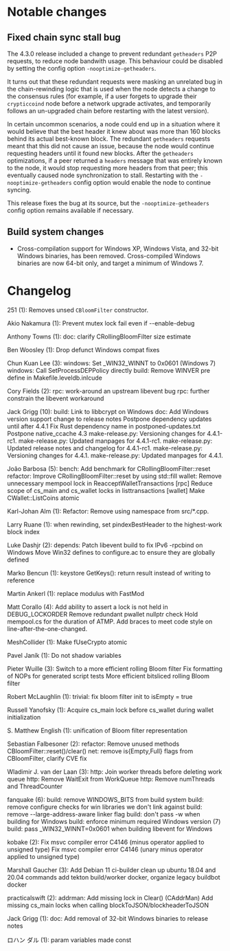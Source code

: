 Notable changes
===============

Fixed chain sync stall bug
--------------------------

The 4.3.0 release included a change to prevent redundant `getheaders` P2P
requests, to reduce node bandwith usage. This behaviour could be disabled by
setting the config option `-nooptimize-getheaders`.

It turns out that these redundant requests were masking an unrelated bug in the
chain-rewinding logic that is used when the node detects a change to the
consensus rules (for example, if a user forgets to upgrade their `crypticcoind` node
before a network upgrade activates, and temporarily follows an un-upgraded chain
before restarting with the latest version).

In certain uncommon scenarios, a node could end up in a situation where it would
believe that the best header it knew about was more than 160 blocks behind its
actual best-known block. The redundant `getheaders` requests meant that this did
not cause an issue, because the node would continue requesting headers until it
found new blocks. After the `getheaders` optimizations, if a peer returned a
`headers` message that was entirely known to the node, it would stop requesting
more headers from that peer; this eventually caused node synchronization to
stall. Restarting with the `-nooptimize-getheaders` config option would enable
the node to continue syncing.

This release fixes the bug at its source, but the `-nooptimize-getheaders`
config option remains available if necessary.

Build system changes
--------------------

- Cross-compilation support for Windows XP, Windows Vista, and 32-bit Windows
  binaries, has been removed. Cross-compiled Windows binaries are now 64-bit
  only, and target a minimum of Windows 7.

Changelog
=========

251 (1):
      Removes unsed `CBloomFilter` constructor.

Akio Nakamura (1):
      Prevent mutex lock fail even if --enable-debug

Anthony Towns (1):
      doc: clarify CRollingBloomFilter size estimate

Ben Woosley (1):
      Drop defunct Windows compat fixes

Chun Kuan Lee (3):
      windows: Set _WIN32_WINNT to 0x0601 (Windows 7)
      windows: Call SetProcessDEPPolicy directly
      build: Remove WINVER pre define in Makefile.leveldb.inlcude

Cory Fields (2):
      rpc: work-around an upstream libevent bug
      rpc: further constrain the libevent workaround

Jack Grigg (10):
      build: Link to libbcrypt on Windows
      doc: Add Windows version support change to release notes
      Postpone dependency updates until after 4.4.1
      Fix Rust dependency name in postponed-updates.txt
      Postpone native_ccache 4.3
      make-release.py: Versioning changes for 4.4.1-rc1.
      make-release.py: Updated manpages for 4.4.1-rc1.
      make-release.py: Updated release notes and changelog for 4.4.1-rc1.
      make-release.py: Versioning changes for 4.4.1.
      make-release.py: Updated manpages for 4.4.1.

João Barbosa (5):
      bench: Add benchmark for CRollingBloomFilter::reset
      refactor: Improve CRollingBloomFilter::reset by using std::fill
      wallet: Remove unnecessary mempool lock in ReacceptWalletTransactions
      [rpc] Reduce scope of cs_main and cs_wallet locks in listtransactions
      [wallet] Make CWallet::ListCoins atomic

Karl-Johan Alm (1):
      Refactor: Remove using namespace <xxx> from src/*.cpp.

Larry Ruane (1):
      when rewinding, set pindexBestHeader to the highest-work block index

Luke Dashjr (2):
      depends: Patch libevent build to fix IPv6 -rpcbind on Windows
      Move Win32 defines to configure.ac to ensure they are globally defined

Marko Bencun (1):
      keystore GetKeys(): return result instead of writing to reference

Martin Ankerl (1):
      replace modulus with FastMod

Matt Corallo (4):
      Add ability to assert a lock is not held in DEBUG_LOCKORDER
      Remove redundant pwallet nullptr check
      Hold mempool.cs for the duration of ATMP.
      Add braces to meet code style on line-after-the-one-changed.

MeshCollider (1):
      Make fUseCrypto atomic

Pavel Janík (1):
      Do not shadow variables

Pieter Wuille (3):
      Switch to a more efficient rolling Bloom filter
      Fix formatting of NOPs for generated script tests
      More efficient bitsliced rolling Bloom filter

Robert McLaughlin (1):
      trivial: fix bloom filter init to isEmpty = true

Russell Yanofsky (1):
      Acquire cs_main lock before cs_wallet during wallet initialization

S. Matthew English (1):
      unification of Bloom filter representation

Sebastian Falbesoner (2):
      refactor: Remove unused methods CBloomFilter::reset()/clear()
      net: remove is{Empty,Full} flags from CBloomFilter, clarify CVE fix

Wladimir J. van der Laan (3):
      http: Join worker threads before deleting work queue
      http: Remove WaitExit from WorkQueue
      http: Remove numThreads and ThreadCounter

fanquake (6):
      build: remove WINDOWS_BITS from build system
      build: remove configure checks for win libraries we don't link against
      build: remove --large-address-aware linker flag
      build: don't pass -w when building for Windows
      build: enforce minimum required Windows version (7)
      build: pass _WIN32_WINNT=0x0601 when building libevent for Windows

kobake (2):
      Fix msvc compiler error C4146 (minus operator applied to unsigned type)
      Fix msvc compiler error C4146 (unary minus operator applied to unsigned type)

Marshall Gaucher (3):
      Add Debian 11 ci-builder
      clean up ubuntu 18.04 and 20.04 commands
      add tekton build/worker docker, organize legacy buildbot docker

practicalswift (2):
      addrman: Add missing lock in Clear() (CAddrMan)
      Add missing cs_main locks when calling blockToJSON/blockheaderToJSON

Jack Grigg (1):
      doc: Add removal of 32-bit Windows binaries to release notes

ロハン ダル (1):
      param variables made const
